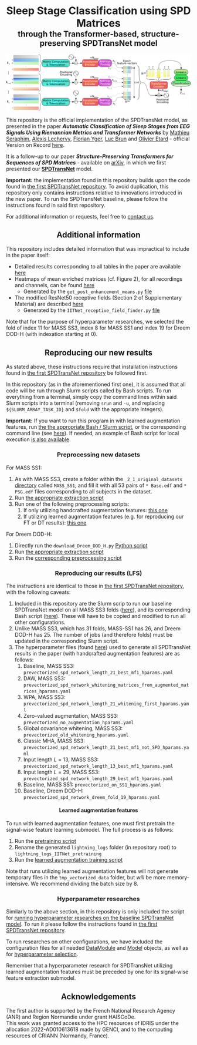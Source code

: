 <h1 style="text-align: center; margin-bottom: 0">Sleep Stage Classification using SPD Matrices</h1>
<h2 style="text-align: center; margin-top: 0">through the Transformer-based, structure-preserving SPDTransNet model</h2>

![The SPDTransNet architecture](./_z_miscellaneous/documentation/extras/model_architecture.png)

This repository is the official implementation of the SPDTransNet model, as presented in the paper
***Automatic Classification of Sleep Stages from EEG Signals Using Riemannian Metrics and Transformer Networks***
by [Mathieu Seraphim](https://orcid.org/0000-0002-9367-1190), [Alexis Lechervy](https://orcid.org/0000-0002-9441-0187),
[Florian Yger](https://orcid.org/0000-0002-7182-8062), [Luc Brun](https://orcid.org/0000-0002-1658-0527)
and [Olivier Etard](https://orcid.org/0000-0003-3661-0233) -  official Version on Record [here](https://doi.org/10.1007/s42979-024-03310-5).

It is a follow-up to our paper ***Structure-Preserving Transformers for Sequences of SPD Matrices*** - available
on [arXiv](https://arxiv.org/pdf/2309.07579.pdf), in which we first presented our **[SPDTransNet](https://github.com/MathieuSeraphim/SPDTransNet)** model.

**Important:** the implementation found in this repository builds upon the code found in
[the first SPDTransNet repository](https://github.com/MathieuSeraphim/SPDTransNet).
To avoid duplication, this repository only contains instructions relative to innovations introduced in the new paper.
To run the SPDTransNet baseline, please follow the instructions found in said first repository.

For additional information or requests, feel free to [contact us](mailto:mathieu.seraphim@unicaen.fr).

<h2 style="text-align: center;">Additional information</h2>

This repository includes detailed information that was impractical to include in the paper itself:
- Detailed results corresponding to all tables in the paper are available [here](./_z_miscellaneous/documentation/result_tables)
- Heatmaps of mean enriched matrices (cf. Figure 2), for all recordings and channels, can be found [here](./_z_miscellaneous/documentation/mean_enriched_matrices)
  - Generated by the `get_post_enhancement_means.py` [file](./_z_miscellaneous/standalone_tests/get_post_enhancement_means.py)
- The modified ResNet50 receptive fields (Section 2 of Supplementary Material) are described [here](./_z_miscellaneous/documentation/extras/IITNet%20modified%20Resnet50%20receptive%20fields.xlsx)
  - Generated by the `IITNet_receptive_field_finder.py` [file](./_z_miscellaneous/standalone_tests/IITNet_receptive_field_finder.py)

Note that for the purpose of hyperparameter researches, we selected the fold of index 11 for MASS SS3, index 8 for
MASS SS1 and index 19 for Dreem DOD-H (with indexation starting at 0).

<h2 style="text-align: center;">Reproducing our new results</h2>

As stated above, these instructions require that installation instructions found in
[the first SPDTransNet repository](https://github.com/MathieuSeraphim/SPDTransNet)
be followed first.

In this repository (as in the aforementioned first one), it is assumed that all code will be run through Slurm scripts
called by Bash scripts. To run everything from a terminal, simply copy the command lines within said Slurm scripts into
a terminal (removing `srun` and `-u`, and replacing `${SLURM_ARRAY_TASK_ID}` and `$fold` with the
appropriate integers).

**Important:** If you want to run this program in with learned augmentation features, run
[the the appropriate Bash / Slurm script](./_6_bash_scripts/_6_3_slurm_execution/slurm_from_bash_run_preprocessing_MASS_SS3_for_learned_augmentation.sh),
or the corresponding command line (see [here](./_6_bash_scripts/_6_3_slurm_execution/slurm_scripts/slurm_run_preprocessing_MASS_SS3_for_learned_augmentation.sl)).
If needed, an example of Bash script for local execution [is also available](./_6_bash_scripts/_6_2_local_execution/bash_one_run_full_spd_best_mf1_length_21.sh).

<h3 style="text-align: center;">Preprocessing new datasets</h3>

For MASS SS1:
1. As with MASS SS3, create a folder within the `_2_1_original_datasets` [directory](./_2_data_preprocessing/_2_1_original_datasets)
called `MASS_SS1`, and fill it with all 53 pairs of `* Base.edf` and `* PSG.edf` files 
corresponding to all subjects in the dataset.
2. Run [the appropriate extraction script](./_6_bash_scripts/_6_3_slurm_execution/slurm_from_bash_run_extraction_MASS_SS1.sh)
3. Run one of the following preprocessing scripts:
   1. If only utilizing handcrafted augmentation features: [this one](./_6_bash_scripts/_6_3_slurm_execution/slurm_from_bash_run_preprocessing_MASS_SS1.sh)
   2. If utilizing learned augmentation features (e.g. for reproducing our FT or DT results): [this one](./_6_bash_scripts/_6_3_slurm_execution/slurm_from_bash_run_preprocessing_MASS_SS1_for_learned_augmentation.sh)

For Dreem DOD-H:
1. Directly run the `download_Dreem_DOD_H.py` [Python script](./_2_data_preprocessing/_2_1_original_datasets/_download_scripts/download_Dreem_DOD_H.py)
2. Run [the appropriate extraction script](./_6_bash_scripts/_6_3_slurm_execution/slurm_from_bash_run_extraction_Dreem.sh)
3. Run the [corresponding preprocessing script](./_6_bash_scripts/_6_3_slurm_execution/slurm_from_bash_run_preprocessing_Dreem.sh)

<h3 style="text-align: center;">Reproducing our results (LFS)</h3>

The instructions are identical to those in [the first SPDTransNet repository](https://github.com/MathieuSeraphim/SPDTransNet?tab=readme-ov-file#reproducing_results),
with the following caveats:

1. Included in this repository are the Slurm scrip to run our baseline SPDTransNet model on all MASS SS3 folds
([here](./_6_bash_scripts/_6_3_slurm_execution/slurm_scripts/slurm_all_folds_full_spd_best_mf1_length_21.sl)), and its
corresponding Bash script ([here](./_6_bash_scripts/_6_3_slurm_execution/slurm_from_bash_all_folds_full_spd_best_mf1_length_21.sh)).
These will have to be copied and modified to run all other configurations.
2. Unlike MASS SS3, which has 31 folds, MASS-SS1 has 26, and Dreem DOD-H has 25. The number of jobs (and therefore folds)
must be updated in the corresponding Slurm script.
3. The hyperparameter files (found [here](./_1_configs/_1_z_miscellaneous/execution/past_runs_hyperparameters)) used
to generate all SPDTransNet results in the paper (with handcrafted augmentation features) are as follows:
   1. Baseline, MASS SS3: `prevectorized_spd_network_length_21_best_mf1_hparams.yaml`
   2. DAW, MASS SS3: `prevectorized_spd_network_whitening_matrices_from_augmented_matrices_hparams.yaml`
   3. WPA, MASS SS3: `prevectorized_spd_network_length_21_whitening_first_hparams.yaml`
   4. Zero-valued augmentation, MASS SS3: `prevectorized_no_augmentation_hparams.yaml`
   5. Global covariance whitening, MASS SS3: `prevectorized_old_whitening_hparams.yaml`
   6. Classic MHA, MASS SS3: `prevectorized_spd_network_length_21_best_mf1_not_SPD_hparams.yaml`
   7. Input length *L* = 13, MASS SS3: `prevectorized_spd_network_length_13_best_mf1_hparams.yaml`
   8. Input length *L* = 29, MASS SS3: `prevectorized_spd_network_length_29_best_mf1_hparams.yaml`
   9. Baseline, MASS SS1: `prevectorized_on_SS1_hparams.yaml`
   10. Baseline, Dreem DOD-H: `prevectorized_spd_network_dreem_fold_19_hparams.yaml`

<h4 style="text-align: center;">Learned augmentation features</h4>

To run with learned augmentation features, one must first pretrain the signal-wise feature learning submodel.
The full process is as follows:
1. Run the [pretraining script](./_6_bash_scripts/_6_3_slurm_execution/slurm_from_bash_all_folds_pretraining_for_learned_augmentation.sh)
2. Rename the generated `lightning_logs` folder (in repository root) to `lightning_logs_IITNet_pretraining`
3. Run the [learned augmentation training script](./_6_bash_scripts/_6_3_slurm_execution/slurm_from_bash_all_folds_learned_augmentation.sh)

Note that runs utilizing learned augmentation features will not generate temporary files in the `tmp_vectorized_data` folder,
but *will* be more memory-intensive. We recommend dividing the batch size by 8.

<h3 style="text-align: center;">Hyperparameter researches</h3>

Similarly to the above section, in this repository is only included the script for
[running hyperparameter researches on the baseline SPDTransNet model](./_6_bash_scripts/_6_3_slurm_execution/slurm_from_bash_hparam_research_full_spd_length_21.sh).
To run it please follow the instructions found in
[the first SPDTransNet repository](https://github.com/MathieuSeraphim/SPDTransNet?tab=readme-ov-file#hparam_research).

To run researches on other configurations, we have included the configuration files for all needed
[DataModule](./_1_configs/_1_4_data_modules) and [Model](./_1_configs/_1_5_models) objects, as well as for
[hyperparameter selection](./_1_configs/_1_z_miscellaneous/execution/hyperparameter_selection).

Remember that a hyperparameter research for SPDTransNet utilizing learned augmentation features must be preceded by one
for its signal-wise feature extraction submodel.

<h2 style="text-align: center;">Acknowledgements</h2>

The first author is supported by the French National Research Agency (ANR) and Region Normandie under grant HAISCoDe.  
This work was granted access to the HPC resources of IDRIS under the allocation 2022-AD010613618 made by GENCI, and
to the computing resources of CRIANN (Normandy, France).

